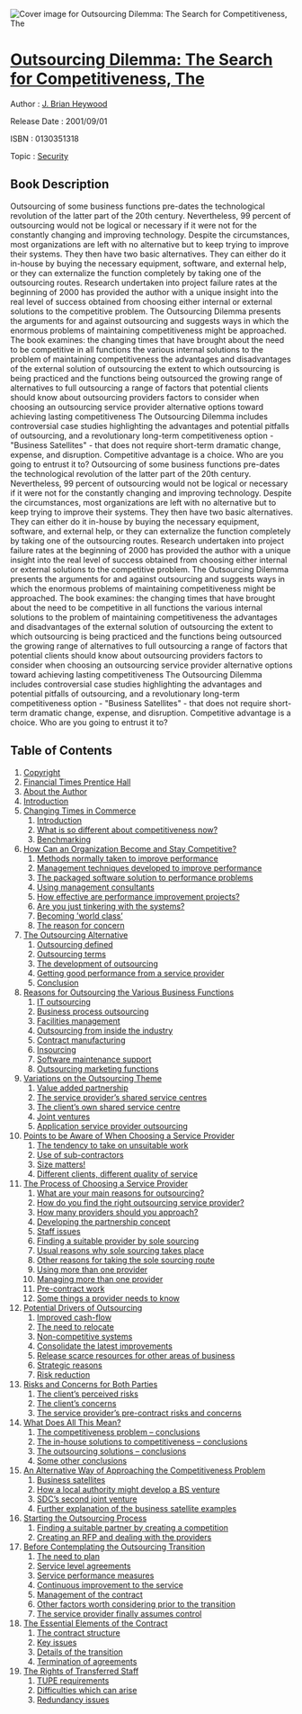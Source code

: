![Cover image for Outsourcing Dilemma: The Search for Competitiveness, The](https://imgdetail.ebookreading.net/cover/cover/security/EB0130351318.jpg)

[Outsourcing Dilemma: The Search for Competitiveness, The](https://ebookreading.net/view/book/Outsourcing+Dilemma%3A+The+Search+for+Competitiveness%2C+The-EB0130351318_1.html "Outsourcing Dilemma: The Search for Competitiveness, The")
====================================================================================================================

Author : [J. Brian Heywood](https://ebookreading.net/search/author/J.+Brian+Heywood)

Release Date : 2001/09/01

ISBN : 0130351318

Topic : [Security](https://ebookreading.net/search/category/security)

Book Description
-----------------

Outsourcing of some business functions pre-dates the technological revolution of the latter part of the 20th century. Nevertheless, 99 percent of outsourcing would not be logical or necessary if it were not for the constantly changing and improving technology.
Despite the circumstances, most organizations are left with no alternative but to keep trying to improve their systems. They then have two basic alternatives. They can either do it in-house by buying the necessary equipment, software, and external help, or they can externalize the function completely by taking one of the outsourcing routes.
Research undertaken into project failure rates at the beginning of 2000 has provided the author with a unique insight into the real level of success obtained from choosing either internal or external solutions to the competitive problem.
The Outsourcing Dilemma presents the arguments for and against outsourcing and suggests ways in which the enormous problems of maintaining competitiveness might be approached.
The book examines:
the changing times that have brought about the need to be competitive in all functions
the various internal solutions to the problem of maintaining competitiveness
the advantages and disadvantages of the external solution of outsourcing
the extent to which outsourcing is being practiced and the functions being outsourced
the growing range of alternatives to full outsourcing
a range of factors that potential clients should know about outsourcing providers
factors to consider when choosing an outsourcing service provider
alternative options toward achieving lasting competitiveness
The Outsourcing Dilemma includes controversial case studies highlighting the advantages and potential pitfalls of outsourcing, and a revolutionary long-term competitiveness option - "Business Satellites" - that does not require short-term dramatic change, expense, and disruption.
Competitive advantage is a choice. Who are you going to entrust it to?
              Outsourcing of some business functions pre-dates the technological revolution of the latter part of the 20th century. Nevertheless, 99 percent of outsourcing would not be logical or necessary if it were not for the constantly changing and improving technology.
Despite the circumstances, most organizations are left with no alternative but to keep trying to improve their systems. They then have two basic alternatives. They can either do it in-house by buying the necessary equipment, software, and external help, or they can externalize the function completely by taking one of the outsourcing routes.
Research undertaken into project failure rates at the beginning of 2000 has provided the author with a unique insight into the real level of success obtained from choosing either internal or external solutions to the competitive problem.
The Outsourcing Dilemma presents the arguments for and against outsourcing and suggests ways in which the enormous problems of maintaining competitiveness might be approached.
The book examines:
the changing times that have brought about the need to be competitive in all functions
the various internal solutions to the problem of maintaining competitiveness
the advantages and disadvantages of the external solution of outsourcing
the extent to which outsourcing is being practiced and the functions being outsourced
the growing range of alternatives to full outsourcing
a range of factors that potential clients should know about outsourcing providers
factors to consider when choosing an outsourcing service provider
alternative options toward achieving lasting competitiveness
The Outsourcing Dilemma includes controversial case studies highlighting the advantages and potential pitfalls of outsourcing, and a revolutionary long-term competitiveness option - "Business Satellites" - that does not require short-term dramatic change, expense, and disruption.
Competitive advantage is a choice. Who are you going to entrust it to?
              
Table of Contents
-----------------

1. [Copyright](https://ebookreading.net/view/book/Outsourcing+Dilemma%3A+The+Search+for+Competitiveness%2C+The-EB0130351318_1.html)
1. [Financial Times Prentice Hall](https://ebookreading.net/view/book/Outsourcing+Dilemma%3A+The+Search+for+Competitiveness%2C+The-EB0130351318_2.html)
1. [About the Author](https://ebookreading.net/view/book/Outsourcing+Dilemma%3A+The+Search+for+Competitiveness%2C+The-EB0130351318_3.html)
1. [Introduction](https://ebookreading.net/view/book/Outsourcing+Dilemma%3A+The+Search+for+Competitiveness%2C+The-EB0130351318_4.html)
1. [Changing Times in Commerce](https://ebookreading.net/view/book/Outsourcing+Dilemma%3A+The+Search+for+Competitiveness%2C+The-EB0130351318_5.html)
    1. [Introduction](https://ebookreading.net/view/book/Outsourcing+Dilemma%3A+The+Search+for+Competitiveness%2C+The-EB0130351318_6.html)
    1. [What is so different about competitiveness now?](https://ebookreading.net/view/book/Outsourcing+Dilemma%3A+The+Search+for+Competitiveness%2C+The-EB0130351318_7.html)
    1. [Benchmarking](https://ebookreading.net/view/book/Outsourcing+Dilemma%3A+The+Search+for+Competitiveness%2C+The-EB0130351318_8.html)
1. [How Can an Organization Become and Stay Competitive?](https://ebookreading.net/view/book/Outsourcing+Dilemma%3A+The+Search+for+Competitiveness%2C+The-EB0130351318_10.html)
    1. [Methods normally taken to improve performance](https://ebookreading.net/view/book/Outsourcing+Dilemma%3A+The+Search+for+Competitiveness%2C+The-EB0130351318_0.html)
    1. [Management techniques developed to improve performance](https://ebookreading.net/view/book/Outsourcing+Dilemma%3A+The+Search+for+Competitiveness%2C+The-EB0130351318_11.html)
    1. [The packaged software solution to performance problems](https://ebookreading.net/view/book/Outsourcing+Dilemma%3A+The+Search+for+Competitiveness%2C+The-EB0130351318_12.html)
    1. [Using management consultants](https://ebookreading.net/view/book/Outsourcing+Dilemma%3A+The+Search+for+Competitiveness%2C+The-EB0130351318_13.html)
    1. [How effective are performance improvement projects?](https://ebookreading.net/view/book/Outsourcing+Dilemma%3A+The+Search+for+Competitiveness%2C+The-EB0130351318_14.html)
    1. [Are you just tinkering with the systems?](https://ebookreading.net/view/book/Outsourcing+Dilemma%3A+The+Search+for+Competitiveness%2C+The-EB0130351318_15.html)
    1. [Becoming ’world class’](https://ebookreading.net/view/book/Outsourcing+Dilemma%3A+The+Search+for+Competitiveness%2C+The-EB0130351318_16.html)
    1. [The reason for concern](https://ebookreading.net/view/book/Outsourcing+Dilemma%3A+The+Search+for+Competitiveness%2C+The-EB0130351318_0.html)
1. [The Outsourcing Alternative](https://ebookreading.net/view/book/Outsourcing+Dilemma%3A+The+Search+for+Competitiveness%2C+The-EB0130351318_0.html)
    1. [Outsourcing defined](https://ebookreading.net/view/book/Outsourcing+Dilemma%3A+The+Search+for+Competitiveness%2C+The-EB0130351318_0.html)
    1. [Outsourcing terms](https://ebookreading.net/view/book/Outsourcing+Dilemma%3A+The+Search+for+Competitiveness%2C+The-EB0130351318_0.html)
    1. [The development of outsourcing](https://ebookreading.net/view/book/Outsourcing+Dilemma%3A+The+Search+for+Competitiveness%2C+The-EB0130351318_0.html)
    1. [Getting good performance from a service provider](https://ebookreading.net/view/book/Outsourcing+Dilemma%3A+The+Search+for+Competitiveness%2C+The-EB0130351318_0.html)
    1. [Conclusion](https://ebookreading.net/view/book/Outsourcing+Dilemma%3A+The+Search+for+Competitiveness%2C+The-EB0130351318_0.html)
1. [Reasons for Outsourcing the Various Business Functions](https://ebookreading.net/view/book/Outsourcing+Dilemma%3A+The+Search+for+Competitiveness%2C+The-EB0130351318_0.html)
    1. [IT outsourcing](https://ebookreading.net/view/book/Outsourcing+Dilemma%3A+The+Search+for+Competitiveness%2C+The-EB0130351318_0.html)
    1. [Business process outsourcing](https://ebookreading.net/view/book/Outsourcing+Dilemma%3A+The+Search+for+Competitiveness%2C+The-EB0130351318_0.html)
    1. [Facilities management](https://ebookreading.net/view/book/Outsourcing+Dilemma%3A+The+Search+for+Competitiveness%2C+The-EB0130351318_0.html)
    1. [Outsourcing from inside the industry](https://ebookreading.net/view/book/Outsourcing+Dilemma%3A+The+Search+for+Competitiveness%2C+The-EB0130351318_0.html)
    1. [Contract manufacturing](https://ebookreading.net/view/book/Outsourcing+Dilemma%3A+The+Search+for+Competitiveness%2C+The-EB0130351318_0.html)
    1. [Insourcing](https://ebookreading.net/view/book/Outsourcing+Dilemma%3A+The+Search+for+Competitiveness%2C+The-EB0130351318_0.html)
    1. [Software maintenance support](https://ebookreading.net/view/book/Outsourcing+Dilemma%3A+The+Search+for+Competitiveness%2C+The-EB0130351318_0.html)
    1. [Outsourcing marketing functions](https://ebookreading.net/view/book/Outsourcing+Dilemma%3A+The+Search+for+Competitiveness%2C+The-EB0130351318_0.html)
1. [Variations on the Outsourcing Theme](https://ebookreading.net/view/book/Outsourcing+Dilemma%3A+The+Search+for+Competitiveness%2C+The-EB0130351318_0.html)
    1. [Value added partnership](https://ebookreading.net/view/book/Outsourcing+Dilemma%3A+The+Search+for+Competitiveness%2C+The-EB0130351318_0.html)
    1. [The service provider’s shared service centres](https://ebookreading.net/view/book/Outsourcing+Dilemma%3A+The+Search+for+Competitiveness%2C+The-EB0130351318_0.html)
    1. [The client’s own shared service centre](https://ebookreading.net/view/book/Outsourcing+Dilemma%3A+The+Search+for+Competitiveness%2C+The-EB0130351318_0.html)
    1. [Joint ventures](https://ebookreading.net/view/book/Outsourcing+Dilemma%3A+The+Search+for+Competitiveness%2C+The-EB0130351318_0.html)
    1. [Application service provider outsourcing](https://ebookreading.net/view/book/Outsourcing+Dilemma%3A+The+Search+for+Competitiveness%2C+The-EB0130351318_0.html)
1. [Points to be Aware of When Choosing a Service Provider](https://ebookreading.net/view/book/Outsourcing+Dilemma%3A+The+Search+for+Competitiveness%2C+The-EB0130351318_0.html)
    1. [The tendency to take on unsuitable work](https://ebookreading.net/view/book/Outsourcing+Dilemma%3A+The+Search+for+Competitiveness%2C+The-EB0130351318_0.html)
    1. [Use of sub-contractors](https://ebookreading.net/view/book/Outsourcing+Dilemma%3A+The+Search+for+Competitiveness%2C+The-EB0130351318_0.html)
    1. [Size matters!](https://ebookreading.net/view/book/Outsourcing+Dilemma%3A+The+Search+for+Competitiveness%2C+The-EB0130351318_0.html)
    1. [Different clients, different quality of service](https://ebookreading.net/view/book/Outsourcing+Dilemma%3A+The+Search+for+Competitiveness%2C+The-EB0130351318_0.html)
1. [The Process of Choosing a Service Provider](https://ebookreading.net/view/book/Outsourcing+Dilemma%3A+The+Search+for+Competitiveness%2C+The-EB0130351318_0.html)
    1. [What are your main reasons for outsourcing?](https://ebookreading.net/view/book/Outsourcing+Dilemma%3A+The+Search+for+Competitiveness%2C+The-EB0130351318_0.html)
    1. [How do you find the right outsourcing service provider?](https://ebookreading.net/view/book/Outsourcing+Dilemma%3A+The+Search+for+Competitiveness%2C+The-EB0130351318_0.html)
    1. [How many providers should you approach?](https://ebookreading.net/view/book/Outsourcing+Dilemma%3A+The+Search+for+Competitiveness%2C+The-EB0130351318_0.html)
    1. [Developing the partnership concept](https://ebookreading.net/view/book/Outsourcing+Dilemma%3A+The+Search+for+Competitiveness%2C+The-EB0130351318_0.html)
    1. [Staff issues](https://ebookreading.net/view/book/Outsourcing+Dilemma%3A+The+Search+for+Competitiveness%2C+The-EB0130351318_0.html)
    1. [Finding a suitable provider by sole sourcing](https://ebookreading.net/view/book/Outsourcing+Dilemma%3A+The+Search+for+Competitiveness%2C+The-EB0130351318_0.html)
    1. [Usual reasons why sole sourcing takes place](https://ebookreading.net/view/book/Outsourcing+Dilemma%3A+The+Search+for+Competitiveness%2C+The-EB0130351318_0.html)
    1. [Other reasons for taking the sole sourcing route](https://ebookreading.net/view/book/Outsourcing+Dilemma%3A+The+Search+for+Competitiveness%2C+The-EB0130351318_0.html)
    1. [Using more than one provider](https://ebookreading.net/view/book/Outsourcing+Dilemma%3A+The+Search+for+Competitiveness%2C+The-EB0130351318_0.html)
    1. [Managing more than one provider](https://ebookreading.net/view/book/Outsourcing+Dilemma%3A+The+Search+for+Competitiveness%2C+The-EB0130351318_0.html)
    1. [Pre-contract work](https://ebookreading.net/view/book/Outsourcing+Dilemma%3A+The+Search+for+Competitiveness%2C+The-EB0130351318_0.html)
    1. [Some things a provider needs to know](https://ebookreading.net/view/book/Outsourcing+Dilemma%3A+The+Search+for+Competitiveness%2C+The-EB0130351318_0.html)
1. [Potential Drivers of Outsourcing](https://ebookreading.net/view/book/Outsourcing+Dilemma%3A+The+Search+for+Competitiveness%2C+The-EB0130351318_0.html)
    1. [Improved cash-flow](https://ebookreading.net/view/book/Outsourcing+Dilemma%3A+The+Search+for+Competitiveness%2C+The-EB0130351318_0.html)
    1. [The need to relocate](https://ebookreading.net/view/book/Outsourcing+Dilemma%3A+The+Search+for+Competitiveness%2C+The-EB0130351318_0.html)
    1. [Non-competitive systems](https://ebookreading.net/view/book/Outsourcing+Dilemma%3A+The+Search+for+Competitiveness%2C+The-EB0130351318_0.html)
    1. [Consolidate the latest improvements](https://ebookreading.net/view/book/Outsourcing+Dilemma%3A+The+Search+for+Competitiveness%2C+The-EB0130351318_0.html)
    1. [Release scarce resources for other areas of business](https://ebookreading.net/view/book/Outsourcing+Dilemma%3A+The+Search+for+Competitiveness%2C+The-EB0130351318_0.html)
    1. [Strategic reasons](https://ebookreading.net/view/book/Outsourcing+Dilemma%3A+The+Search+for+Competitiveness%2C+The-EB0130351318_0.html)
    1. [Risk reduction](https://ebookreading.net/view/book/Outsourcing+Dilemma%3A+The+Search+for+Competitiveness%2C+The-EB0130351318_0.html)
1. [Risks and Concerns for Both Parties](https://ebookreading.net/view/book/Outsourcing+Dilemma%3A+The+Search+for+Competitiveness%2C+The-EB0130351318_0.html)
    1. [The client’s perceived risks](https://ebookreading.net/view/book/Outsourcing+Dilemma%3A+The+Search+for+Competitiveness%2C+The-EB0130351318_0.html)
    1. [The client’s concerns](https://ebookreading.net/view/book/Outsourcing+Dilemma%3A+The+Search+for+Competitiveness%2C+The-EB0130351318_0.html)
    1. [The service provider’s pre-contract risks and concerns](https://ebookreading.net/view/book/Outsourcing+Dilemma%3A+The+Search+for+Competitiveness%2C+The-EB0130351318_0.html)
1. [What Does All This Mean?](https://ebookreading.net/view/book/Outsourcing+Dilemma%3A+The+Search+for+Competitiveness%2C+The-EB0130351318_0.html)
    1. [The competitiveness problem – conclusions](https://ebookreading.net/view/book/Outsourcing+Dilemma%3A+The+Search+for+Competitiveness%2C+The-EB0130351318_0.html)
    1. [The in-house solutions to competitiveness – conclusions](https://ebookreading.net/view/book/Outsourcing+Dilemma%3A+The+Search+for+Competitiveness%2C+The-EB0130351318_0.html)
    1. [The outsourcing solutions – conclusions](https://ebookreading.net/view/book/Outsourcing+Dilemma%3A+The+Search+for+Competitiveness%2C+The-EB0130351318_0.html)
    1. [Some other conclusions](https://ebookreading.net/view/book/Outsourcing+Dilemma%3A+The+Search+for+Competitiveness%2C+The-EB0130351318_0.html)
1. [An Alternative Way of Approaching the Competitiveness Problem](https://ebookreading.net/view/book/Outsourcing+Dilemma%3A+The+Search+for+Competitiveness%2C+The-EB0130351318_0.html)
    1. [Business satellites](https://ebookreading.net/view/book/Outsourcing+Dilemma%3A+The+Search+for+Competitiveness%2C+The-EB0130351318_0.html)
    1. [How a local authority might develop a BS venture](https://ebookreading.net/view/book/Outsourcing+Dilemma%3A+The+Search+for+Competitiveness%2C+The-EB0130351318_0.html)
    1. [SDC’s second joint venture](https://ebookreading.net/view/book/Outsourcing+Dilemma%3A+The+Search+for+Competitiveness%2C+The-EB0130351318_0.html)
    1. [Further explanation of the business satellite examples](https://ebookreading.net/view/book/Outsourcing+Dilemma%3A+The+Search+for+Competitiveness%2C+The-EB0130351318_0.html)
1. [Starting the Outsourcing Process](https://ebookreading.net/view/book/Outsourcing+Dilemma%3A+The+Search+for+Competitiveness%2C+The-EB0130351318_0.html)
    1. [Finding a suitable partner by creating a competition](https://ebookreading.net/view/book/Outsourcing+Dilemma%3A+The+Search+for+Competitiveness%2C+The-EB0130351318_0.html)
    1. [Creating an RFP and dealing with the providers](https://ebookreading.net/view/book/Outsourcing+Dilemma%3A+The+Search+for+Competitiveness%2C+The-EB0130351318_0.html)
1. [Before Contemplating the Outsourcing Transition](https://ebookreading.net/view/book/Outsourcing+Dilemma%3A+The+Search+for+Competitiveness%2C+The-EB0130351318_0.html)
    1. [The need to plan](https://ebookreading.net/view/book/Outsourcing+Dilemma%3A+The+Search+for+Competitiveness%2C+The-EB0130351318_0.html)
    1. [Service level agreements](https://ebookreading.net/view/book/Outsourcing+Dilemma%3A+The+Search+for+Competitiveness%2C+The-EB0130351318_0.html)
    1. [Service performance measures](https://ebookreading.net/view/book/Outsourcing+Dilemma%3A+The+Search+for+Competitiveness%2C+The-EB0130351318_0.html)
    1. [Continuous improvement to the service](https://ebookreading.net/view/book/Outsourcing+Dilemma%3A+The+Search+for+Competitiveness%2C+The-EB0130351318_0.html)
    1. [Management of the contract](https://ebookreading.net/view/book/Outsourcing+Dilemma%3A+The+Search+for+Competitiveness%2C+The-EB0130351318_0.html)
    1. [Other factors worth considering prior to the transition](https://ebookreading.net/view/book/Outsourcing+Dilemma%3A+The+Search+for+Competitiveness%2C+The-EB0130351318_0.html)
    1. [The service provider finally assumes control](https://ebookreading.net/view/book/Outsourcing+Dilemma%3A+The+Search+for+Competitiveness%2C+The-EB0130351318_0.html)
1. [The Essential Elements of the Contract](https://ebookreading.net/view/book/Outsourcing+Dilemma%3A+The+Search+for+Competitiveness%2C+The-EB0130351318_0.html)
    1. [The contract structure](https://ebookreading.net/view/book/Outsourcing+Dilemma%3A+The+Search+for+Competitiveness%2C+The-EB0130351318_0.html)
    1. [Key issues](https://ebookreading.net/view/book/Outsourcing+Dilemma%3A+The+Search+for+Competitiveness%2C+The-EB0130351318_0.html)
    1. [Details of the transition](https://ebookreading.net/view/book/Outsourcing+Dilemma%3A+The+Search+for+Competitiveness%2C+The-EB0130351318_0.html)
    1. [Termination of agreements](https://ebookreading.net/view/book/Outsourcing+Dilemma%3A+The+Search+for+Competitiveness%2C+The-EB0130351318_0.html)
1. [The Rights of Transferred Staff](https://ebookreading.net/view/book/Outsourcing+Dilemma%3A+The+Search+for+Competitiveness%2C+The-EB0130351318_0.html)
    1. [TUPE requirements](https://ebookreading.net/view/book/Outsourcing+Dilemma%3A+The+Search+for+Competitiveness%2C+The-EB0130351318_0.html)
    1. [Difficulties which can arise](https://ebookreading.net/view/book/Outsourcing+Dilemma%3A+The+Search+for+Competitiveness%2C+The-EB0130351318_0.html)
    1. [Redundancy issues](https://ebookreading.net/view/book/Outsourcing+Dilemma%3A+The+Search+for+Competitiveness%2C+The-EB0130351318_0.html)
